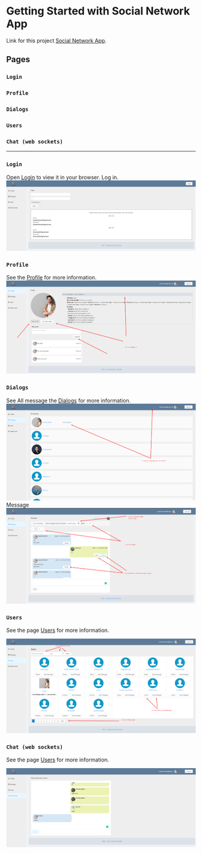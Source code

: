 # Getting Started with Social Network App


Link for this project [Social Network App](https://ihorhavryliak.github.io/reaxt-social-netwoeking/#/login).

## Pages
### `Login`
### `Profile`
### `Dialogs`
### `Users`
### `Chat (web sockets)`

-----
### `Login`

Open [Login](https://ihorhavryliak.github.io/reaxt-social-netwoeking/#/login) to view it in your browser.
Log in.
![image](./remdePhotos/Screenshot_2.png)

### `Profile`

See the  [Profile](https://ihorhavryliak.github.io/reaxt-social-netwoeking/#/profile) for more information.
![image](./remdePhotos/Screenshot_1.png)

### `Dialogs`

See All message the  [Dialogs](https://ihorhavryliak.github.io/reaxt-social-netwoeking/#/dialogs) for more information.
![image](./remdePhotos/Screenshot_3.png)
Message
![image](./remdePhotos/Screenshot_4.png)

### `Users`
See the page [Users](https://ihorhavryliak.github.io/reaxt-social-netwoeking/#/users) for more information.

![image](./remdePhotos/Screenshot_5.png)


### `Chat (web sockets)`

See the page [Users](https://ihorhavryliak.github.io/reaxt-social-netwoeking/#/chat) for more information.

![image](./remdePhotos/Screenshot_6.png)

